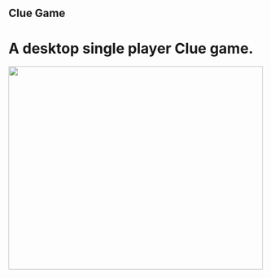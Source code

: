 ## Clue Game 
# A desktop single player Clue game. 

<img src="https://github.com/meack2/Clue/blob/main/clue.gif?raw=true" width="500" height="400" />
